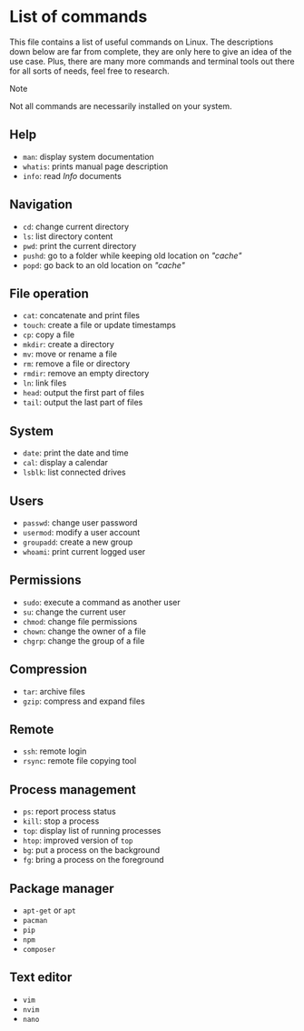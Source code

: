# List of commands

This file contains a list of useful commands on Linux. The descriptions down
below are far from complete, they are only here to give an idea of the use case.
Plus, there are many more commands and terminal tools out there for all sorts of
needs, feel free to research. 

> [!NOTE] 
> Not all commands are necessarily installed on your system.

## Help

* `man`: display system documentation
* `whatis`: prints manual page description
* `info`: read _Info_ documents

## Navigation

* `cd`: change current directory
* `ls`: list directory content
* `pwd`: print the current directory
* `pushd`: go to a folder while keeping old location on _"cache"_
* `popd`: go back to an old location on _"cache"_


## File operation

* `cat`: concatenate and print files
* `touch`: create a file or update timestamps
* `cp`: copy a file
* `mkdir`: create a directory
* `mv`: move or rename a file
* `rm`: remove a file or directory
* `rmdir`: remove an empty directory
* `ln`: link files
* `head`: output the first part of files
* `tail`: output the last part of files


## System

* `date`: print the date and time
* `cal`: display a calendar
* `lsblk`: list connected drives


## Users

* `passwd`: change user password
* `usermod`: modify a user account
* `groupadd`: create a new group
* `whoami`: print current logged user


## Permissions

* `sudo`: execute a command as another user
* `su`: change the current user
* `chmod`: change file permissions
* `chown`: change the owner of a file
* `chgrp`: change the group of a file


## Compression

* `tar`: archive files
* `gzip`: compress and expand files


## Remote

* `ssh`: remote login
* `rsync`: remote file copying tool


## Process management

* `ps`: report process status
* `kill`: stop a process
* `top`: display list of running processes
* `htop`: improved version of `top`
* `bg`: put a process on the background
* `fg`: bring a process on the foreground


## Package manager

* `apt-get` or `apt`
* `pacman`
* `pip`
* `npm`
* `composer`


## Text editor

* `vim`
* `nvim`
* `nano`
